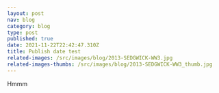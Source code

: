 ```yaml
---
layout: post
nav: blog
category: blog
type: post
published: true
date: 2021-11-22T22:42:47.310Z
title: Publish date test
related-images: /src/images/blog/2013-SEDGWICK-WW3.jpg
related-images-thumbs: /src/images/blog/2013-SEDGWICK-WW3_thumb.jpg
---
```

Hmmm